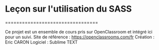 # Leçon sur l'utilisation du SASS
=================================

Ce projet est un ensemble de cours pris sur OpenClassroom et intégré ici pour un suivi.
Site de référence : https://openclassrooms.com/fr
Création : Eric CARON
Logiciel : Sublime TEXT

